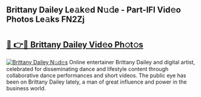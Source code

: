 ## Brittany Dailey Le𝚊k𝚎d N𝚞𝚍e - Part-IFl Vid𝚎o Photos Le𝚊ks FN2Zj

# <h2><a href="http://fberal.evod.top/?m=Brittany+Dailey">🔗 👉🔴 Brittany Dailey Vid𝚎o Ph𝚘t𝚘s</a></h2>

[![Brittany Dailey N𝚞d𝚎s](https://i.imgur.com/8V9OHl7.gif)](http://fberal.evod.top/?m=Brittany+Dailey)
Online entertainer Brittany Dailey and digital artist, celebrated for disseminating dance and lifestyle content through collaborative dance performances and short videos. The public eye has been on Brittany Dailey lately, a man of great influence and power in the business world. 
